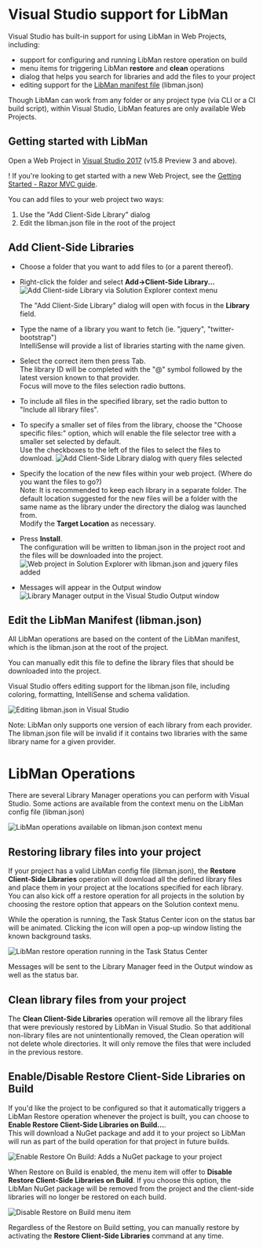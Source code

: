 # Visual Studio support for LibMan

Visual Studio has built-in support for using LibMan in Web Projects, including:

- support for configuring and running LibMan restore operation on build
- menu items for triggering LibMan **restore** and **clean** operations
- dialog that helps you search for libraries and add the files to your project
- editing support for the [LibMan manifest file](libman-manifest) (libman.json)

Though LibMan can work from any folder or any project type (via CLI or a CI build script), within Visual Studio, LibMan features are only available Web Projects.

## Getting started with LibMan

Open a Web Project in [Visual Studio 2017](https://visualstudio.com/vs) (v15.8 Preview 3 and above).

! If you're looking to get started with a new Web Project, see the [Getting Started - Razor MVC guide](getting-started-with-web).

You can add files to your web project two ways:
1. Use the "Add Client-Side Library" dialog
2. Edit the libman.json file in the root of the project

## Add Client-Side Libraries

- Choose a folder that you want to add files to (or a parent thereof).
- Right-click the folder and select **Add->Client-Side Library...**<br>
  ![Add Client-side Library via Solution Explorer context menu](https://user-images.githubusercontent.com/17131343/42005703-baa86756-7a2a-11e8-8a7b-791b75835c6a.png)

  The "Add Client-Side Library" dialog will open with focus in the **Library** field.<br>
- Type the name of a library you want to fetch (ie. "jquery", "twitter-bootstrap")<br>
  IntelliSense will provide a list of libraries starting with the name given.
- Select the correct item then press Tab.<br>
  The library ID will be completed with the "@" symbol followed by the latest version known to that provider.<br>
  Focus will move to the files selection radio buttons.
- To include all files in the specified library, set the radio button to "Include all library files".
- To specify a smaller set of files from the library, choose the "Choose specific files:" option, which will enable the file selector tree with a smaller set selected by default.<br>
  Use the checkboxes to the left of the files to select the files to download.
![Add Client-Side Library dialog with query files selected](https://user-images.githubusercontent.com/17131343/41642784-2499ab88-741e-11e8-9b62-db503d17b660.png)
- Specify the location of the new files within your web project. (Where do you want the files to go?)<br>
  Note: It is recommended to keep each library in a separate folder. The default location suggested for the new files will be a folder with the same name as the library under the directory the dialog was launched from.<br>
  Modify the **Target Location** as necessary.
- Press **Install**.<br>
  The configuration will be written to libman.json in the project root and the files will be downloaded into the project.<br>
![Web project in Solution Explorer with libman.json and jquery files added](https://user-images.githubusercontent.com/17131343/41643578-72bee682-7420-11e8-8008-66dfac003f6a.png)
- Messages will appear in the Output window
![Library Manager output in the Visual Studio Output window](https://user-images.githubusercontent.com/17131343/41643377-d6e4e32e-741f-11e8-9d64-9b62a952f2af.png)

## Edit the LibMan Manifest (libman.json)

All LibMan operations are based on the content of the LibMan manifest, which is the libman.json at the root of the project.

You can manually edit this file to define the library files that should be downloaded into the project.

Visual Studio offers editing support for the libman.json file, including coloring, formatting, IntelliSense and schema validation.

![Editing libman.json in Visual Studio](https://user-images.githubusercontent.com/17131343/41644228-4a552b50-7422-11e8-9a14-0704b5a60f17.png)

Note: LibMan only supports one version of each library from each provider. The libman.json file will be invalid if it contains two libraries with the same library name for a given provider.

# LibMan Operations

There are several Library Manager operations you can perform with Visual Studio.
Some actions are available from the context menu on the LibMan config file (libman.json)

![LibMan operations available on libman.json context menu](https://user-images.githubusercontent.com/17131343/42006690-473b4bac-7a30-11e8-8739-554995484f72.png)

## Restoring library files into your project

If your project has a valid LibMan config file (libman.json), the **Restore Client-Side Libraries** operation will download all the defined library files and place them in your project at the locations specified for each library.
You can also kick off a restore operation for all projects in the solution by choosing the restore option that appears on the Solution context menu.

While the operation is running, the Task Status Center icon on the status bar will be animated. Clicking the icon will open a pop-up window listing the known background tasks.<br>

![LibMan restore operation running in the Task Status Center](https://user-images.githubusercontent.com/17131343/42007109-f2d25bac-7a32-11e8-8a2b-bb6b5b4d165f.png)

Messages will be sent to the Library Manager feed in the Output window as well as the status bar.

## Clean library files from your project

The **Clean Client-Side Libraries** operation will remove all the library files that were previously restored by LibMan in Visual Studio. So that additional non-library files are not unintentionally removed, the Clean operation will not delete whole directories. It will only remove the files that were included in the previous restore.

## Enable/Disable Restore Client-Side Libraries on Build

If you'd like the project to be configured so that it automatically triggers a LibMan Restore operation whenever the project is built, you can choose to **Enable Restore Client-Side Libraries on Build...**.<br>
This will download a NuGet package and add it to your project so LibMan will run as part of the build operation for that project in future builds.

![Enable Restore On Build: Adds a NuGet package to your project](https://user-images.githubusercontent.com/17131343/42007019-49bb0546-7a32-11e8-9e63-5cb48c791121.png)

When Restore on Build is enabled, the menu item will offer to **Disable Restore Client-Side Libraries on Build**.
If you choose this option, the LibMan NuGet package will be removed from the project and the client-side libraries will no longer be restored on each build.

![Disable Restore on Build menu item](https://user-images.githubusercontent.com/17131343/42007307-23439d40-7a34-11e8-81b5-758fdbde2d6f.png)

Regardless of the Restore on Build setting, you can manually restore by activating the **Restore Client-Side Libraries** command at any time.